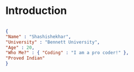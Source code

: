 # Introduction

```json 

{
"Name" : "Shashishekhar",
"University" : "Bennett University",
"Age" : 20,
"Who Me?" : { "Coding" : "I am a pro coder!" },
"Proved Indian"
}

```
